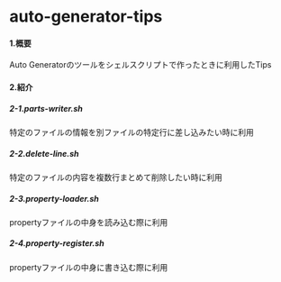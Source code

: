 # auto-generator-tips

#### 1.概要  
Auto Generatorのツールをシェルスクリプトで作ったときに利用したTips

#### 2.紹介

##### 2-1.parts-writer.sh  
特定のファイルの情報を別ファイルの特定行に差し込みたい時に利用

##### 2-2.delete-line.sh  
特定のファイルの内容を複数行まとめて削除したい時に利用

##### 2-3.property-loader.sh  
propertyファイルの中身を読み込む際に利用

##### 2-4.property-register.sh  
propertyファイルの中身に書き込む際に利用